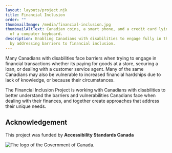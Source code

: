 ```yaml
---
layout: layouts/project.njk
title: Financial Inclusion
order: ""
thumbnailImage: /media/financial-inclusion.jpg
thumbnailAltText: Canadian coins, a smart phone, and a credit card lying on top
  of a computer keyboard.
description: Enabling Canadians with disabilities to engage fully in the economy
  by addressing barriers to financial inclusion.
---
```

Many Canadians with disabilities face barriers when trying to engage in financial transactions whether its paying for goods at a store, securing a loan, or dealing with a customer service agent. Many of the same Canadians may also be vulnerable to increased financial hardships due to lack of knowledge, or because their circumstances.

The Financial Inclusion Project is working with Canadians with disabilities to better understand the barriers and vulnerabilities Canadians face when dealing with their finances, and together create approaches that address their unique needs.

## Acknowledgement

This project was funded by **Accessibility Standards Canada**

![The logo of the Government of Canada.](/media/canada.png)
